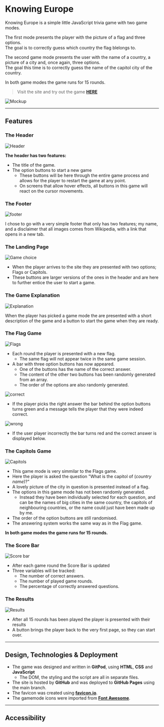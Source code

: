 # __Knowing Europe__

Knowing Europe is a simple little JavaScript trivia game with two game modes.

The first mode presents the player with the picture of a flag and three options.  
The goal is to correctly guess which country the flag blelongs to.

The second game mode presents the user with the name of a country, a picture of a city and, once again, three options.  
The goal this time is to correctly guess the name of the capitol city of the country.

In both game modes the game runs for 15 rounds.

> Visit the site and try out the game [__HERE__](https://madmaddie81.github.io/Knowing-Europe/)

![Mockup](assets/images/readme_images/knowing-europe-mockup.png)

---

## __Features__

### __The Header__

![Header](assets/images/readme_images/header.png)

__The header has two features:__  
* The title of the game.
* The option buttons to start a new game
  - These buttons will be here through the entire game process and allows for the player to restart the game at any point.
  - On screens that allow hover effects, all buttons in this game will react on the cursor movements.

### __The Footer__

![footer](assets/images/readme_images/footer.png)

I chose to go with a very simple footer that only has two features; my name, and a disclaimer that all images comes from Wikipedia, with a link that opens in a new tab.

### __The Landing Page__

![Game choice](assets/images/readme_images/start-screen.png)

* When the player arrives to the site they are presented with two options; Flags or Capitols.  
* These buttons are larger versions of the ones in the header and are here to further entice the user to start a game.

### __The Game Explanation__

![Explanation](assets/images/readme_images/game-explanation.png)

When the player has picked a game mode the are presented with a short description of the game and a button to start the game when they are ready.

### __The Flag Game__

![Flags](assets/images/readme_images/flag-game.png)

* Each round the player is presented with a new flag.
  - The same flag will not appear twice in the same game session.
* A bar with three option buttons has now appeared.
  - One of the buttons has the name of the correct answer.
  - The content of the other two buttons has been randomly generated from an array.
  - The order of the options are also randomly generated.

![correct](assets/images/readme_images/correct.png)

* If the player picks the right answer the bar behind the option buttons turns green and a message tells the player that they were indeed correct.

![wrong](assets/images/readme_images/wrong.png)

* If the user player incorrectly the bar turns red and the correct answer is displayed below.

### __The Capitols Game__

![Capitols](assets/images/readme_images/capitols-game.png)

* This game mode is very simmilar to the Flags game.
* Here the player is asked the question "What is the capitol of (_country name_)?"
* A lovely picture of the city in question is presented instead of a flag.
* The options in this game mode has not been randomly generated. 
  - Instead they have been individually selected for each question, and can be the names of big cities in the same country, the capitols of neighbouring countries, or the name could just have been made up by me.
* The order of the option buttons are still randomised.
* The answering system works the same way as in the Flag game.

__In both game modes the game runs for 15 rounds.__

### __The Score Bar__

![Score bar](assets/images/readme_images/score-bar.png)

* After each game round the Score Bar is updated
* Three variables will be tracked:
  - The number of correct answers.
  - The number of played game rounds.
  - The percentage of correctly answered questions.

### __The Results__

![Results](assets/images/readme_images/results.png)

* After all 15 rounds has been played the player is presented with their results
* A button brings the player back to the very first page, so they can start over.

---

## __Design, Technologies & Deployment__

* The game was designed and written in __GitPod__, using __HTML__, __CSS__ and __JavaScript__
  - The DOM, the styling and the script are all in separate files.
* The site is hosted by __GitHub__ and was deployed to __GitHub Pages__ using the main branch.
* The favicon was created using [__favicon.io__](https://favicon.io/).
* The gamemode icons were imported from [__Font Awesome__](https://fontawesome.com/).

---

## __Accessibility__

